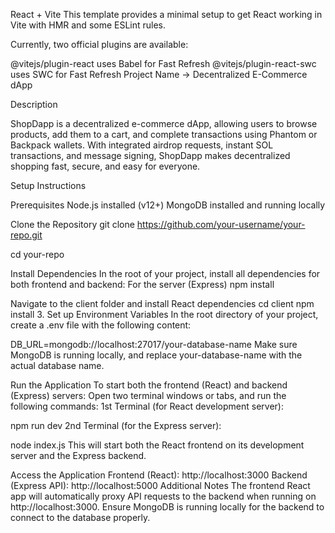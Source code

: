 React + Vite
This template provides a minimal setup to get React working in Vite with HMR and some ESLint rules.

Currently, two official plugins are available:

@vitejs/plugin-react uses Babel for Fast Refresh
@vitejs/plugin-react-swc uses SWC for Fast Refresh
Project Name -> Decentralized E-Commerce dApp

Description

ShopDapp is a decentralized e-commerce dApp, allowing users to browse products, add them to a cart, and complete transactions using Phantom or Backpack wallets. With integrated airdrop requests, instant SOL transactions, and message signing, ShopDapp makes decentralized shopping fast, secure, and easy for everyone.

Setup Instructions

Prerequisites Node.js installed (v12+) MongoDB installed and running locally

Clone the Repository
git clone https://github.com/your-username/your-repo.git

cd your-repo

Install Dependencies In the root of your project, install all dependencies for both frontend and backend:
For the server (Express)
npm install

Navigate to the client folder and install React dependencies
cd client npm install 3. Set up Environment Variables In the root directory of your project, create a .env file with the following content:

DB_URL=mongodb://localhost:27017/your-database-name Make sure MongoDB is running locally, and replace your-database-name with the actual database name.

Run the Application To start both the frontend (React) and backend (Express) servers: Open two terminal windows or tabs, and run the following commands:
1st Terminal (for React development server):

npm run dev 2nd Terminal (for the Express server):

node index.js This will start both the React frontend on its development server and the Express backend.

Access the Application Frontend (React): http://localhost:3000 Backend (Express API): http://localhost:5000 Additional Notes The frontend React app will automatically proxy API requests to the backend when running on http://localhost:3000. Ensure MongoDB is running locally for the backend to connect to the database properly.